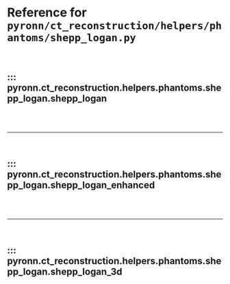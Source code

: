 # Reference for `pyronn/ct_reconstruction/helpers/phantoms/shepp_logan.py`

<br>

## ::: pyronn.ct_reconstruction.helpers.phantoms.shepp_logan.shepp_logan

<br><br><hr><br>

## ::: pyronn.ct_reconstruction.helpers.phantoms.shepp_logan.shepp_logan_enhanced

<br><br><hr><br>

## ::: pyronn.ct_reconstruction.helpers.phantoms.shepp_logan.shepp_logan_3d

<br><br>
